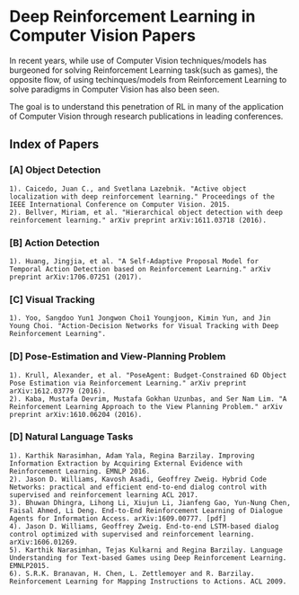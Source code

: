 # Deep Reinforcement Learning in Computer Vision Papers

In recent years, while use of Computer Vision techniques/models has burgeoned
for solving Reinforcement Learning task(such as games), the opposite flow, of
using techinques/models from Reinforcement Learning to solve paradigms in
Computer Vision has also been seen.

The goal is to understand this penetration of RL in many of the application of Computer Vision through research publications in leading conferences. 

## Index of Papers

### [A] Object Detection
	1). Caicedo, Juan C., and Svetlana Lazebnik. "Active object localization with deep reinforcement learning." Proceedings of the IEEE International Conference on Computer Vision. 2015.
	2). Bellver, Miriam, et al. "Hierarchical object detection with deep reinforcement learning." arXiv preprint arXiv:1611.03718 (2016).

### [B] Action Detection
	1). Huang, Jingjia, et al. "A Self-Adaptive Proposal Model for Temporal Action Detection based on Reinforcement Learning." arXiv preprint arXiv:1706.07251 (2017).

### [C] Visual Tracking
	1). Yoo, Sangdoo Yun1 Jongwon Choi1 Youngjoon, Kimin Yun, and Jin Young Choi. "Action-Decision Networks for Visual Tracking with Deep Reinforcement Learning".

### [D] Pose-Estimation and View-Planning Problem
	1). Krull, Alexander, et al. "PoseAgent: Budget-Constrained 6D Object Pose Estimation via Reinforcement Learning." arXiv preprint arXiv:1612.03779 (2016).
	2). Kaba, Mustafa Devrim, Mustafa Gokhan Uzunbas, and Ser Nam Lim. "A Reinforcement Learning Approach to the View Planning Problem." arXiv preprint arXiv:1610.06204 (2016).

### [D] Natural Language Tasks
	1). Karthik Narasimhan, Adam Yala, Regina Barzilay. Improving Information Extraction by Acquiring External Evidence with Reinforcement Learning. EMNLP 2016. 
	2). Jason D. Williams, Kavosh Asadi, Geoffrey Zweig. Hybrid Code Networks: practical and efficient end-to-end dialog control with supervised and reinforcement learning ACL 2017.
	3). Bhuwan Dhingra, Lihong Li, Xiujun Li, Jianfeng Gao, Yun-Nung Chen, Faisal Ahmed, Li Deng. End-to-End Reinforcement Learning of Dialogue Agents for Information Access. arXiv:1609.00777. [pdf] 
	4). Jason D. Williams, Geoffrey Zweig. End-to-end LSTM-based dialog control optimized with supervised and reinforcement learning. arXiv:1606.01269.
	5). Karthik Narasimhan, Tejas Kulkarni and Regina Barzilay. Language Understanding for Text-based Games using Deep Reinforcement Learning. EMNLP2015. 
	6). S.R.K. Branavan, H. Chen, L. Zettlemoyer and R. Barzilay. Reinforcement Learning for Mapping Instructions to Actions. ACL 2009.

